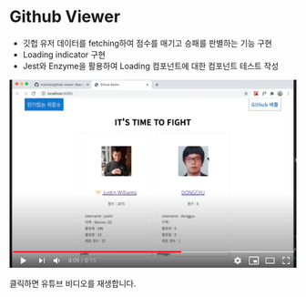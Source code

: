 # Github Viewer
- 깃헙 유저 데이터를 fetching하여 점수를 매기고 승패를 판별하는 기능 구현
- Loading indicator 구현
- Jest와 Enzyme을 활용하여 Loading 컴포넌트에 대한 컴포넌트 테스트 작성

[![](public/preview.png)](https://www.youtube.com/watch?v=YsngSAu02H4&feature=youtu.be)

클릭하면 유튜브 비디오를 재생합니다.
